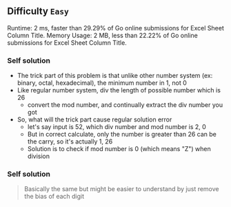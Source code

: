 ## Difficulty `Easy`

Runtime: 2 ms, faster than 29.29% of Go online submissions for Excel Sheet Column Title.
Memory Usage: 2 MB, less than 22.22% of Go online submissions for Excel Sheet Column Title.


### Self solution

* The trick part of this problem is that unlike other number system (ex: binary, octal, hexadecimal), the minimum number in 1, not 0
* Like regular number system, div the length of possible number which is 26
    * convert the mod number, and continually extract the div number you got
* So, what will the trick part cause regular solution error
    * let's say input is 52, which div number and mod number is 2, 0
    * But in correct calculate, only the number is greater than 26 can be the carry, so it's actually 1, 26
    * Solution is to check if mod number is 0 (which means "Z") when division


### Self solution

> Basically the same but might be easier to understand by just remove the bias of each digit
